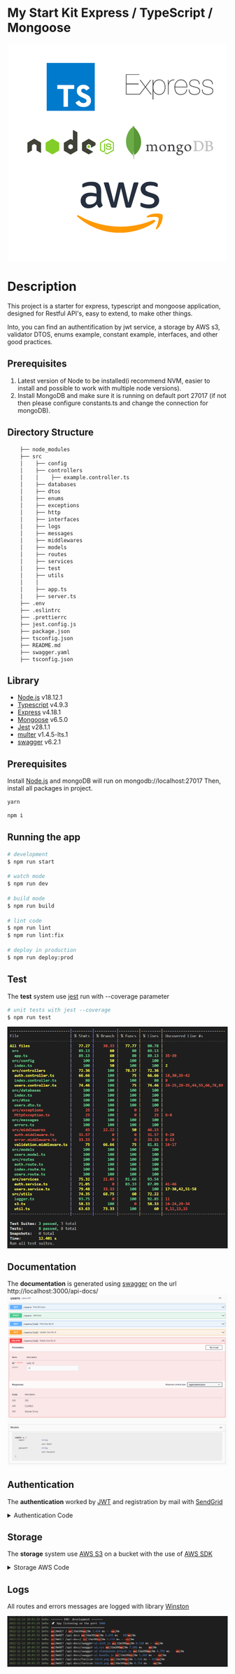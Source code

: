 # My Start Kit Express / TypeScript / Mongoose

<p align="center" width="100%"><img align="center" src="./doc/My%20starter%20kit.png?raw=true" /></p>

# Description

This project is a starter for express, typescript and mongoose application, designed for Restful API's, easy to extend, to make other things.

Into, you can find an authentification by jwt service, a storage by AWS s3, validator DTOS, enums example, constant example, interfaces, and other good practices.

## Prerequisites

1. Latest version of Node to be installed(i recommend NVM, easier to install and possible to work with multiple node versions).
2. Install MongoDB and make sure it is running on default port 27017 (if not then please configure constants.ts and change the connection for mongoDB).

## Directory Structure

```
    ├── node_modules
    ├── src
    │    ├── config
    │    ├── controllers
    │    │    ├── example.controller.ts
    │    ├── databases
    │    ├── dtos
    │    ├── enums
    │    ├── exceptions
    │    ├── http
    │    ├── interfaces
    │    ├── logs
    │    ├── messages
    │    ├── middlewares
    │    ├── models
    │    ├── routes
    │    ├── services
    │    ├── test
    │    ├── utils
    │    │
    │    ├── app.ts
    │    ├── server.ts
    ├── .env
    ├── .eslintrc
    ├── .prettierrc
    ├── jest.config.js
    ├── package.json
    ├── tsconfig.json
    ├── README.md
    ├── swagger.yaml
    ├── tsconfig.json
```

## Library

- [Node.js](https://nodejs.org/dist/latest-v18.x/docs/api/) v18.12.1
- [Typescript](https://www.typescriptlang.org/docs/handbook/typescript-from-scratch.html) v4.9.3
- [Express](https://expressjs.com/en/starter/installing.html) v4.18.1
- [Mongoose](https://mongoosejs.com/docs/guide.html) v6.5.0
- [Jest]() v28.1.1
- [multer]() v1.4.5-lts.1
- [swagger]() v6.2.1

## Prerequisites

Install [Node.js](https://nodejs.org/dist/latest-v18.x/docs/api/) and mongoDB will run on mongodb://localhost:27017
Then, install all packages in project.

```bash
yarn
```

```bash
npm i
```

## Running the app

```bash
# development
$ npm run start

# watch mode
$ npm run dev

# build mode
$ npm run build

# lint code
$ npm run lint
$ npm run lint:fix

# deploy in production
$ npm run deploy:prod
```

## Test

The **test** system use [jest](https://jestjs.io/docs/getting-started) run with --coverage parameter

```bash
# unit tests with jest --coverage
$ npm run test
```

<p align="center" width="100%"><img align="center" src="./doc/coverage.png?raw=true" /></p>

## Documentation

The **documentation** is generated using [swagger](https://swagger.io/docs/specification/basic-structure/) on the url http://localhost:3000/api-docs/
![Documentation](./doc/Swagger.png?raw=true 'Documentation')

## Authentication

The **authentication** worked by [JWT](https://jwt.io/introduction) and registration by mail with [SendGrid](https://docs.sendgrid.com/for-developers/sending-email/quickstart-nodejs)

<details>
  <summary>Authentication Code</summary>
  <p>

```javascript
import { NextFunction, Response } from 'express';
import { verify } from 'jsonwebtoken';
import { SECRET_KEY } from '@config';
import { HttpException } from '@exceptions/HttpException';
import { DataStoredInToken, RequestWithUser } from '@interfaces/auth.interface';
import userModel from '@models/users.model';

const authMiddleware = async (req: RequestWithUser, res: Response, next: NextFunction) => {
  try {
    const Authorization = req.cookies['Authorization'] || (req.header('Authorization') ? req.header('Authorization').split('Bearer ')[1] : null);

    if (Authorization) {
      const secretKey: string = SECRET_KEY;
      const verificationResponse = (await verify(Authorization, secretKey)) as DataStoredInToken;
      const userId = verificationResponse._id;
      const findUser = await userModel.findById(userId);

      if (findUser) {
        req.user = findUser;
        next();
      } else {
        next(new HttpException(401, 'Wrong authentication token'));
      }
    } else {
      next(new HttpException(404, 'Authentication token missing'));
    }
  } catch (error) {
    next(new HttpException(401, 'Wrong authentication token'));
  }
};

export default authMiddleware;
```

  </p>
</details>

## Storage

The **storage** system use [AWS S3](https://docs.aws.amazon.com/s3/index.html) on a bucket with the use of [AWS SDK](https://www.npmjs.com/package/aws-sdk)

<details>
  <summary>Storage AWS Code</summary>
  <p>

```javascript
require('dotenv').config();
import fs from 'fs';
import S3 from 'aws-sdk/clients/s3';
import { ManagedUpload } from 'aws-sdk/lib/s3/managed_upload';

const bucketName = process.env.AWS_BUCKET_NAME;

const s3 = new S3({
  region: process.env.AWS_BUCKET_REGION,
  accessKeyId: process.env.AWS_ACCESS_KEY,
  secretAccessKey: process.env.AWS_SECRET_KEY,
});

// uploads a file to s3
export function uploadFile(file: Express.Multer.File): Promise<ManagedUpload.SendData> {
  const fileStream = fs.createReadStream(file.path);

  const uploadParams = {
    Bucket: bucketName,
    Body: fileStream,
    Key: file.filename,
  };

  return s3.upload(uploadParams).promise();
}

// downloads a file from s3
export function getFileStream(fileKey) {
  const downloadParams = {
    Key: fileKey,
    Bucket: bucketName,
  };

  return s3.getObject(downloadParams).createReadStream();
}
```

  </p>
</details>

## Logs

All routes and errors messages are logged with library [Winston](https://github.com/winstonjs/winston)

<p align="center" width="100%"><img align="center" src="./doc/logs.png?raw=true" /></p>
